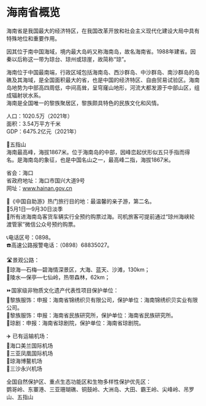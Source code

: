 # 海南省概览  

海南省是我国最大的经济特区，在我国改革开放和社会主义现代化建设大局中具有特殊地位和重要作用。  

因其位于南中国海域，境内最大岛屿又称海南岛，故名海南省。1988年建省。因秦以后称这一带为琼台、琼州或琼崖，故简称“琼”。  

海南位于中国最南端，行政区域包括海南岛、西沙群岛、中沙群岛、南沙群岛的岛礁及其海域，是全国面积最大的省，也是中国的经济特区、自由贸易试验区。海南岛地势为中部高四周低，中间高耸，呈穹窿山地形，河流大都发源于中部山区，组成辐射状水系。  
海南是全国唯一的黎族聚居区，黎族颇具特色的民族文化和风情。  

人口：1020.5万（2021年）  
面积：3.54万平方千米  
GDP：6475.2亿元（2021年）  

🌋五指山  
海南最高峰，海拔1867米。位于海南岛的中部，因峰峦起伏形似五只手指而得名。是海南岛的象征，也是中国名山之一，最高峰二指，海拔1867米。  

省会：海口  
省政府地址：海口市国兴大道9号  
网址：<a href="http://www.hainan.gov.cn" target="_blank">www.hainan.gov.cn</a>  

🧾《中国自助游》热门旅行目的地：最温馨的亲子游，第二名。  
🧭5月1日—9月30日淡季  
🚌所有进海南岛客货车辆实行全预约购票过海。司机旅客可提前通过“琼州海峡轮渡管家”微信公众号预约购票。  

📞电话区号：0898。  
☎️高速公路报警电话：（0898）68835027。  

🛣️景观公路：  
🔸琼海—石梅—碧海情深景区，大海、蓝天、沙滩，130km；  
🔸陵水—保亭—七仙岭，热带森林，62km；  

⏩国家级非物质文化遗产代表性项目保护单位：  
🔸黎族服饰：申报：海南省锦绣织贝有限公司，保护单位：海南锦绣织贝实业有限公司。  
🔸黎族服饰：申报：海南省民族研究所，保护单位：海南省民族研究所。  
🔸琼剧：申报：海南省琼剧院，保护单位：海南省琼剧院。  

✈️ 已有运输机场：  
🔸海口美兰国际机场  
🔸三亚凤凰国际机场  
🔸琼海博鳌机场  
🔸三沙永兴机场  

全国自然保护区、重点生态功能区和生物多样性保护优先区：  
鹦哥岭、东寨港、三亚珊瑚礁、铜鼓岭、大洲岛、大田、霸王岭、尖峰岭、吊罗山、五指山  
